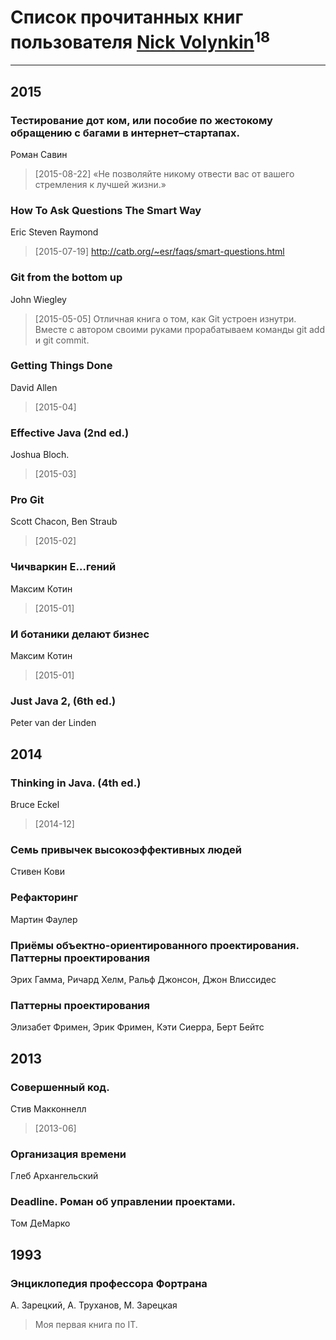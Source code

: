 # Список прочитанных книг пользователя [Nick Volynkin](https://www.linkedin.com/in/nickvolynkin)<sup>18</sup>
---

## 2015

### Тестирование дот ком, или пособие по жестокому обращению с багами в интернет–стартапах.
Роман Савин
> [2015-08-22] «Не позволяйте никому отвести вас от вашего стремления к
> лучшей жизни.»


### How To Ask Questions The Smart Way
Eric Steven Raymond
> [2015-07-19] http://catb.org/~esr/faqs/smart-questions.html


### Git from the bottom up
John Wiegley
> [2015-05-05] Отличная книга о том, как Git устроен изнутри. Вместе с автором своими руками прорабатываем команды git add и git commit.


### Getting Things Done
David Allen
> [2015-04] 


### Effective Java (2nd ed.)
Joshua Bloch.
> [2015-03] 


### Pro Git
Scott Chacon, Ben Straub
> [2015-02] 


### Чичваркин Е…гений
Максим Котин
> [2015-01] 


### И ботаники делают бизнес
Максим Котин
> [2015-01] 


### Just Java 2, (6th ed.)
Peter van der Linden



## 2014

### Thinking in Java. (4th ed.)
Bruce Eckel
> [2014-12] 


### Семь привычек высокоэффективных людей
Стивен Кови


### Рефакторинг
Мартин Фаулер


### Приёмы объектно-ориентированного проектирования. Паттерны проектирования
Эрих Гамма, Ричард Хелм, Ральф Джонсон, Джон Влиссидeс


### Паттерны проектирования
Элизабет Фримен, Эрик Фримен, Кэти Сиерра, Берт Бейтс



## 2013

### Совершенный код.
Стив Макконнелл
> [2013-06] 


### Организация времени
Глеб Архангельский


### Deadline. Роман об управлении проектами.
Том ДеМарко



## 1993

### Энциклопедия профессора Фортрана
А. Зарецкий, А. Труханов, М. Зарецкая
> Моя первая книга по IT.



